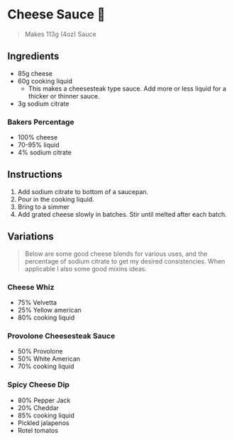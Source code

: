 # Cheese Sauce 🧀

> Makes 113g (4oz) Sauce

## Ingredients

* 85g cheese
* 60g cooking liquid 
    * This makes a cheesesteak type sauce. Add more or less liquid for a thicker or thinner sauce.
* 3g sodium citrate

### Bakers Percentage

* 100% cheese
* 70-95% liquid
* 4% sodium citrate

## Instructions

1. Add sodium citrate to bottom of a saucepan. 
1. Pour in the cooking liquid.
1. Bring to a simmer
1. Add grated cheese slowly in batches. Stir until melted after each batch.

## Variations

> Below are some good cheese blends for various uses, and the percentage of sodium citrate to get my desired consistencies. When applicable I also some good mixins ideas.

### Cheese Whiz

* 75% Velvetta
* 25% Yellow american
* 80% cooking liquid

### Provolone Cheesesteak Sauce

* 50% Provolone
* 50% White American
* 70% cooking liquid

### Spicy Cheese Dip

* 80% Pepper Jack
* 20% Cheddar
* 85% cooking liquid
* Pickled jalapenos 
* Rotel tomatos
